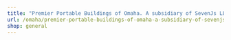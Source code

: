 ```yaml
---
title: "Premier Portable Buildings of Omaha. A subsidiary of SevenJs LLC"
url: /omaha/premier-portable-buildings-of-omaha-a-subsidiary-of-sevenjs-llc/
shop: general
---
```


